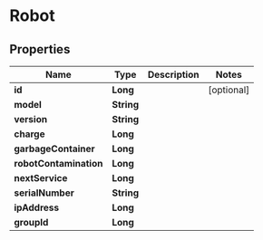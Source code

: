 # Robot

## Properties
Name | Type | Description | Notes
------------ | ------------- | ------------- | -------------
**id** | **Long** |  |  [optional]
**model** | **String** |  | 
**version** | **String** |  | 
**charge** | **Long** |  | 
**garbageContainer** | **Long** |  | 
**robotContamination** | **Long** |  | 
**nextService** | **Long** |  | 
**serialNumber** | **String** |  | 
**ipAddress** | **Long** |  | 
**groupId** | **Long** |  | 
